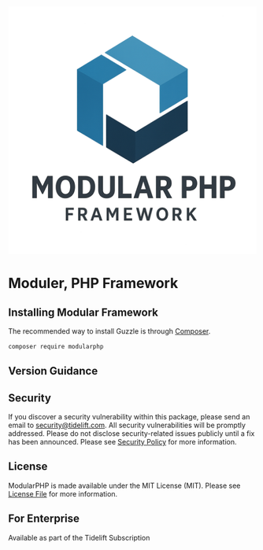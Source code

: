 ![Modular](files/modular2.png?raw=true)

# Moduler, PHP Framework

## Installing Modular Framework

The recommended way to install Guzzle is through
[Composer](https://getcomposer.org/).

```bash
composer require modularphp
```


## Version Guidance


## Security

If you discover a security vulnerability within this package, please send an email to security@tidelift.com. All security vulnerabilities will be promptly addressed. Please do not disclose security-related issues publicly until a fix has been announced. Please see [Security Policy](https://github.com/guzzle/guzzle/security/policy) for more information.

## License

ModularPHP is made available under the MIT License (MIT). Please see [License File](LICENSE) for more information.

## For Enterprise

Available as part of the Tidelift Subscription
